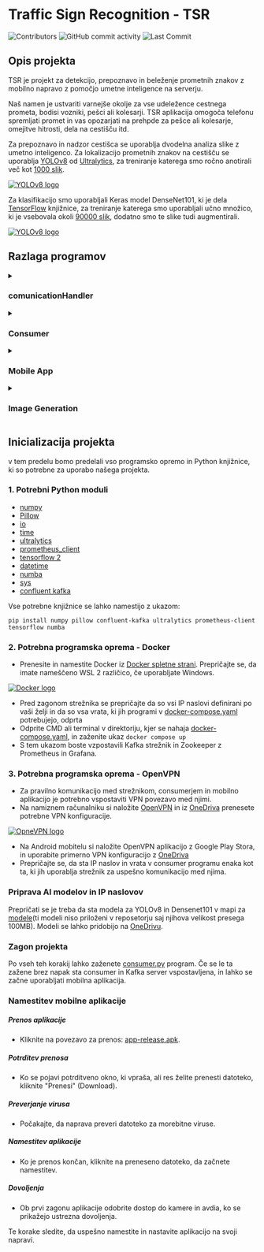 # Traffic Sign Recognition - TSR
 ![Contributors](https://img.shields.io/github/contributors/Superkingpat/TSR-AI_Traffic_Sign_Recognition) ![GitHub commit activity](https://img.shields.io/github/commit-activity/t/Superkingpat/TSR-AI_Traffic_Sign_Recognition) ![Last Commit](https://img.shields.io/github/last-commit/Superkingpat/TSR-AI_Traffic_Sign_Recognition) 

## Opis projekta

TSR je projekt za detekcijo, prepoznavo in beleženje prometnih znakov z mobilno napravo z pomočjo umetne inteligence na serverju. 

Naš namen je ustvariti varnejše okolje za vse udeležence cestnega prometa, bodisi vozniki, pešci ali kolesarji. TSR aplikacija omogoča telefonu spremljati promet in vas opozarjati na prehpde za pešce ali kolesarje, omejitve hitrosti, dela na cestišču itd.

Za prepoznavo in nadzor cestišca se uporablja dvodelna analiza slike z umetno inteligenco. Za lokalizacijo prometnih znakov na cestišču se uporablja [YOLOv8](https://github.com/ultralytics/ultralytics) od [Ultralytics](https://www.ultralytics.com), za treniranje katerega smo ročno anotirali več kot [1000 slik](https://app.roboflow.com/uni-qwrlr/driving-bfdzg/browse?queryText=&pageSize=50&startingIndex=0&browseQuery=true).

[![YOLOv8 logo](https://miro.medium.com/v2/resize:fit:1358/1*YQWYPi4uoT8RcG6BPbUoVw.png)](https://github.com/ultralytics/ultralytics)

Za klasifikacijo smo uporabljali Keras model DenseNet101, ki je dela [TensorFlow](https://www.tensorflow.org/tutorials/quickstart/beginner) knjižnice, za treniranje katerega smo uporabljali učno množico, ki je vsebovala okoli [90000 slik](https://univerzamb-my.sharepoint.com/:u:/g/personal/patrik_gobec_student_um_si/EYYisBJteiZJl5q1efYQeccBIVi3znCycz9KW-ghp77Njw?e=ll0q6K), dodatno smo te slike tudi augmentirali.

[![YOLOv8 logo](https://miro.medium.com/v2/resize:fit:2560/0*BrC7o-KTt54z948C.jpg)](https://keras.io)

## Razlaga programov
<details>
<summary>

### comunicationHandler

</summary>

Program [comunicationHandler](ServerAI/comunication_handler.py) omogoča spremljanje in pošiljanje sporočil preko Kafka strežnika z uporabo knjižnice confluent-kafka-python.
##### Konstruktor
```python
 def __init__(self, server_address, consumer_group_name): 
 ```

Sprejme parametre:
- server_address: Naslov Kafka strežnika.
- consumer_group_name: Ime skupine consumerjev.

Ustvari:
- AdminClient, Consumer, Producer.

V primeru napake se sproži izjema.

##### create_topic
```python
def create_topic(self, topic_name, num_partitions, replication_factor):
```
- Ustvari nov topic z danimi parametri.
- Parametri: ime topica, število particij, replikacijski faktor.
- Sproži izjemo ob napaki.

##### delivery_report
```python
 def __delivery_report(err, msg):
```
- Callback funkcija za status dostave sporočila.
- Parametri: napaka, sporočilo.
##### set_consumer_topic_subscribtion
```python
 def set_consumer_topic_subscribtion(self, topic, auto_topic_creation=True, num_partitions=1, replication_factor=1):
```
- Subscriba consumerja na določen topic in opcijsko ustvari topic.
- Parametri: ime topica, auto-ustvarjanje, število particij, replikacijski faktor.
- Sproži izjemo ob napaki.
##### Produce
```python
  def produce(self, topic, massage):
```
- Pošlje sporočilo na določen Kafka topic.
- Parametri: ime topica, sporočilo.
- Sproži izjemo ob napaki.
##### Consume
```python
  def consume(self, timeout_len=1.0):
```
- Sprejme sporočila iz Kafka topica.
- Parametri: timeout dolžina.
- Vrne sporočilo ali None ob timeoutu.
- Sproži izjemo ob napaki.
##### end_handler
```python
  def end_handler(self):
```
- Zapre consumerja.
</details>

<details>
<summary>

### Consumer

</summary>

Program [consumer](ServerAI\consumer.py) inicializira različne števce in merilnike Prometheus za nadzor prometa in podatkov, ki jih pošilja odjemalec. Na portu 8000 je vzpostavljen Prometheus strežnik. Nalagata se modela YOLOv8 in Keras (DenseNet121) za lokalizacijo in prepoznavo prometnih znakov. Inicializira se indeks razredov z imeni znakov, ki se prepoznavajo. Ustvari se komunikacijski vmesnik (comunicationHandler) na IP naslovu strežnika in vratih 9092, ki se naroči na ustrezen topic za sprejemanje sporočil od odjemalca.
##### Inicializacija
- Ustvarijo se števci in merilniki Prometheus
- Naložita se modela TensorFlow Keras in YOLO
- Inicializira se class_index za imena razredov znakov.
##### Komunikacija in obdelava sporočil
- ComunicationHandler se naroči na topic test-pictures-flutter 
- Preverja nova sporočila
- Če je sporočilo prisotno, se dekodira in poveča se števec MOBILE_REQUESTS.
##### Obdelava slike
- Slika se shrani kot PNG za vodenje evidence
- Slika se poda YOLOv8 modelu za lokalizacijo znakov
- Za vsak zaznan znak se poveča števec ALL_SIGN_COUNT in del slike se pripravi za Keras model
##### Prepoznava
- Model napove razred znaka in njegovo zanesljivost
- Če je znak prepoznan in zanesljivost zadostuje, se poveča števec za vrsto znaka in posodobijo se pozicije na Prometheusu
- Indeks znake se doda v list
##### Posodobitev heatmape in pošiljanje rezultatov
- Če so bile zaznane pozicije znakov, se posodobi heatmapa in točke na Prometheusu 
- Seznam rezultatov se pošlje nazaj odjemalcu.
</details>

<details>
<summary>

### Mobile App

</summary>

- Razvili smo napredno mobilno aplikacijo, ki snema dogajanje na cesti in prepoznava vse prometne znake. Aplikacija vključuje več ključnih funkcionalnosti, ki izboljšajo uporabniško izkušnjo in varnost na cesti. 

- Najprej aplikacija prikazuje trenutni položaj vozila na interaktivni mapi. Uporabniki lahko vpišejo želeno destinacijo, aplikacija pa izračuna in prikaže najkrajšo pot do cilja. Med vožnjo aplikacija v realnem času zaznava prometne znake. Ko zazna prometni znak, ga prikaže na levi strani zaslona in zabeleži njegovo lokacijo na mapi. Tako imajo uporabniki vedno vpogled v trenutno prometno signalizacijo in se lahko lažje prilagajajo prometnim razmeram. 

- Poleg prepoznavanja prometnih znakov aplikacija spremlja tudi hitrost vožnje, kar uporabnikom omogoča nadzor nad hitrostjo in pripomore k varnejši vožnji. Vse te funkcionalnosti so združene v enostaven in intuitiven uporabniški vmesnik, ki voznikom pomaga pri navigaciji in zagotavljanju varnosti na cesti. 

- Aplikacija je zasnovana tako, da izboljša uporabniško izkušnjo in zagotovi vse potrebne informacije za varno in učinkovito vožnjo.

</details>

<details>
<summary>

### Image Generation

</summary>

Zbirka programov za generacijo slik za treniranje YOLOv8 in TensorFlow modelov.

#### Labeler
- ```create_dir```: Ustvari direktorije; izpiše napako, če ustvarjanje ne uspe.

- ```save_labels```: Shranjuje podatke o sliki, položaje objektov in njihove klasifikacije v formatu, ki je primeren za YOLOv8.

- ```create_dataset```: Ustvari potrebne direktorije in shranjuje slike ter njihove anotacije za treniranje YOLOv8 modelov v razmerju 2:2:6.

#### Line detection
- ```detect```: Prepoznava zelene črte na slikah z uporabo knjižnice Numba.

- ```load_image```: Naloži sliko, prepozna zelene črte in shrani koordinate globalno.

- ```get_random_position```: Vrne naključno pozicijo izmed prepoznanih črt, po potrebi odstrani okoliške točke.

- ```get_n_random_positions```: Vrne seznam n naključnih pozicij, po potrebi odstrani okoliške točke.

#### Augmentor
- Augmentation Pipelines: Inicializira pipeline za augmentacijo slik, ki dodajajo različne efekte.

- ```crop_image```: Obreže sliko na določeno velikost okoli sredinske točke.

- ```add_background```: Združi sliko znaka z ozadjem, po potrebi jo obreže.

- ```augment_images```: Generira določeno število slik z naključnimi ozadji.

- ```augment_images_complete```: Generira slike cestišča z naključno postavljenimi znaki.

</details>

## Inicializacija projekta

v tem predelu bomo predelali vso programsko opremo in Python knjižnice, ki so potrebne za uporabo našega projekta.

### 1. Potrebni Python moduli

- [numpy](https://numpy.org)
- [Pillow](https://python-pillow.org)
- [io](https://docs.python.org/3/library/io.html)
- [time](https://docs.python.org/3/library/time.html)
- [ultralytics](https://pypi.org/project/ultralytics/)
- [prometheus_client](https://pypi.org/project/prometheus-client/)
- [tensorflow 2](https://www.tensorflow.org/tutorials/quickstart/beginner)
- [datetime](https://docs.python.org/3/library/datetime.html)
- [numba](https://numba.pydata.org)
- [sys](https://docs.python.org/3/library/sys.html)
- [confluent kafka](https://docs.confluent.io/platform/current/clients/confluent-kafka-python/html/index.html)

Vse potrebne knjižnice se lahko namestijo z ukazom:
```
pip install numpy pillow confluent-kafka ultralytics prometheus-client tensorflow numba
```

### 2. Potrebna programska oprema - Docker

- Prenesite in namestite Docker iz [Docker spletne strani](https://desktop.docker.com/win/main/amd64/Docker%20Desktop%20Installer.exe). Prepričajte se, da imate nameščeno WSL 2 različico, če uporabljate Windows.

[![Docker logo](https://blog.codewithdan.com/wp-content/uploads/2023/06/Docker-Logo.png)](https://www.docker.com)

- Pred zagonom strežnika se prepričajte da so vsi IP naslovi definirani po vaši želji in da so vsa vrata, ki jih programi v [docker-compose.yaml](Kafka_server\docker-compose.yml) potrebujejo, odprta
- Odprite CMD ali terminal v direktoriju, kjer se nahaja [docker-compose.yaml](Kafka_server\docker-compose.yml), in zaženite ukaz ```docker compose up```
- S tem ukazom boste vzpostavili Kafka strežnik in Zookeeper z Prometheus in Grafana.

### 3. Potrebna programska oprema - OpenVPN

- Za pravilno komunikacijo med strežnikom, consumerjem in mobilno aplikacijo je potrebno vspostaviti VPN povezavo med njimi.
- Na namiznem računalniku si naložite [OpenVPN](https://openvpn.net/client/client-connect-vpn-for-windows/) in iz [OneDriva](https://univerzamb-my.sharepoint.com/:f:/g/personal/patrik_gobec_student_um_si/Er2gpcJaEORMlxfCAjn7zBIB35p_Q3dOcjTnGAsXOKif0Q?e=94y0eR) prenesete potrebne VPN konfiguracije.

[![OpneVPN logo](https://static.100-downloads.com/media/programs/open-vpn.jpg)](https://openvpn.net/client/client-connect-vpn-for-windows/)

- Na Android mobitelu si naložite OpenVPN aplikacijo z Google Play Stora, in uporabite primerno VPN konfiguracijo z [OneDriva](https://univerzamb-my.sharepoint.com/:f:/g/personal/patrik_gobec_student_um_si/Er2gpcJaEORMlxfCAjn7zBIB35p_Q3dOcjTnGAsXOKif0Q?e=94y0eR)
- Prepričajte se, da sta IP naslov in vrata v consumer programu enaka kot ta, ki jih uporablja strežnik za uspešno komunikacijo med njima.

### Priprava AI modelov in IP naslovov

Prepričati se je treba da sta modela za YOLOv8 in Densenet101 v mapi za [modele](AI/ServerAI/models)(ti modeli niso priloženi v reposetorju saj njihova velikost presega 100MB). Modeli se lahko pridobijo na [OneDrivu](https://univerzamb-my.sharepoint.com/personal/patrik_gobec_student_um_si/_layouts/15/onedrive.aspx?id=%2Fpersonal%2Fpatrik_gobec_student_um_si%2FDocuments%2FAI-TSR%2FAI%20modeli&FolderCTID=0x012000E1D29EAE4D87534AA113FF4DD513C502&view=0).

### Zagon projekta

Po vseh teh korakij lahko zaženete [consumer.py](ServerAI\consumer.py) program. Če se le ta zažene brez napak sta consumer in Kafka server vspostavljena, in lahko se začne uporabljati mobilna aplikacija.

### Namestitev mobilne aplikacije

##### Prenos aplikacije
- Kliknite na povezavo za prenos: [app-release.apk](todo). 

##### Potrditev prenosa
- Ko se pojavi potrditveno okno, ki vpraša, ali res želite prenesti datoteko, kliknite "Prenesi" (Download). 

##### Preverjanje virusa
- Počakajte, da naprava preveri datoteko za morebitne viruse. 

##### Namestitev aplikacije
- Ko je prenos končan, kliknite na preneseno datoteko, da začnete namestitev. 

##### Dovoljenja
- Ob prvi zagonu aplikacije odobrite dostop do kamere in avdia, ko se prikažejo ustrezna dovoljenja. 

Te korake sledite, da uspešno namestite in nastavite aplikacijo na svoji napravi.
